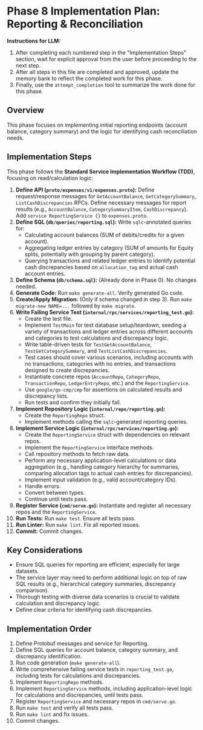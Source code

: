 # Phase 8 Implementation Plan: Reporting & Reconciliation

**Instructions for LLM:**
1. After completing each numbered step in the "Implementation Steps" section, wait for explicit approval from the user before proceeding to the next step.
2. After all steps in this file are completed and approved, update the memory bank to reflect the completed work for this phase.
3. Finally, use the `attempt_completion` tool to summarize the work done for this phase.

## Overview

This phase focuses on implementing initial reporting endpoints (account balance, category summary) and the logic for identifying cash reconciliation needs.

## Implementation Steps

This phase follows the **Standard Service Implementation Workflow (TDD)**, focusing on read/calculation logic:

1. **Define API (`proto/expenses/v1/expenses.proto`):** Define request/response messages for `GetAccountBalance`, `GetCategorySummary`, `ListCashDiscrepancies` RPCs. Define necessary messages for report results (e.g., `AccountBalance`, `CategorySummaryItem`, `CashDiscrepancy`). Add `service ReportingService {}` to `expenses.proto`.
2. **Define SQL (`db/queries/reporting.sql`):** Write `sqlc`-annotated queries for:
    * Calculating account balances (SUM of debits/credits for a given account).
    * Aggregating ledger entries by category (SUM of amounts for Equity splits, potentially with grouping by parent category).
    * Querying transactions and related ledger entries to identify potential cash discrepancies based on `allocation_tag` and actual cash account entries.
3. **Define Schema (`db/schema.sql`):** (Already done in Phase 0). No changes needed.
4. **Generate Code:** Run `make generate-all`. Verify generated Go code.
5. **Create/Apply Migration:** (Only if schema changed in step 3). Run `make migrate-new NAME=...` followed by `make migrate`.
6. **Write Failing Service Test (`internal/rpc/services/reporting_test.go`):**
    * Create the test file.
    * Implement `TestMain` for test database setup/teardown, seeding a variety of transactions and ledger entries across different accounts and categories to test calculations and discrepancy logic.
    * Write table-driven tests for `TestGetAccountBalance`, `TestGetCategorySummary`, and `TestListCashDiscrepancies`.
    * Test cases should cover various scenarios, including accounts with no transactions, categories with no entries, and transactions designed to create discrepancies.
    * Instantiate concrete repos (`AccountRepo`, `CategoryRepo`, `TransactionRepo`, `LedgerEntryRepo`, etc.) and the `ReportingService`.
    * Use `google/go-cmp/cmp` for assertions on calculated results and discrepancy lists.
    * Run tests and confirm they initially fail.
7. **Implement Repository Logic (`internal/repo/reporting.go`):**
    * Create the `ReportingRepo` struct.
    * Implement methods calling the `sqlc`-generated reporting queries.
8. **Implement Service Logic (`internal/rpc/services/reporting.go`):**
    * Create the `ReportingService` struct with dependencies on relevant repos.
    * Implement the `ReportingService` interface methods.
    * Call repository methods to fetch raw data.
    * Perform any necessary application-level calculations or data aggregation (e.g., handling category hierarchy for summaries, comparing allocation tags to actual cash entries for discrepancies).
    * Implement input validation (e.g., valid account/category IDs).
    * Handle errors.
    * Convert between types.
    * Continue until tests pass.
9. **Register Service (`cmd/serve.go`):** Instantiate and register all necessary repos and the `ReportingService`.
10. **Run Tests:** Run `make test`. Ensure all tests pass.
11. **Run Linter:** Run `make lint`. Fix all reported issues.
12. **Commit:** Commit changes.

## Key Considerations

* Ensure SQL queries for reporting are efficient, especially for large datasets.
* The service layer may need to perform additional logic on top of raw SQL results (e.g., hierarchical category summaries, discrepancy comparison).
* Thorough testing with diverse data scenarios is crucial to validate calculation and discrepancy logic.
* Define clear criteria for identifying cash discrepancies.

## Implementation Order

1. Define Protobuf messages and service for Reporting.
2. Define SQL queries for account balance, category summary, and discrepancy identification.
3. Run code generation (`make generate-all`).
4. Write comprehensive failing service tests in `reporting_test.go`, including tests for calculations and discrepancies.
5. Implement `ReportingRepo` methods.
6. Implement `ReportingService` methods, including application-level logic for calculations and discrepancies, until tests pass.
7. Register `ReportingService` and necessary repos in `cmd/serve.go`.
8. Run `make test` and verify all tests pass.
9. Run `make lint` and fix issues.
10. Commit changes.
